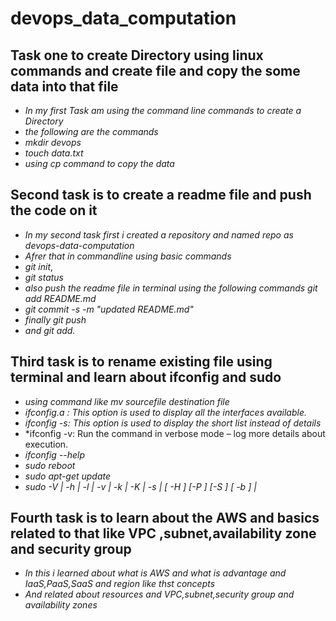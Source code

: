 # devops_data_computation

## Task one to create Directory using linux commands and create file and copy the some data into that file

- *In my first Task am using  the command line commands to  create a  Directory*
- *the following are the commands*
- *mkdir devops*
- *touch data.txt*
- *using cp command to copy the data*

## Second task is to create a readme file and push the code on it 
- *In my second task first i created a  repository and named repo as devops-data-computation*
- *Afrer that in commandline using basic commands*
- *git init*, 
- *git status*
- *also push the readme file in terminal using the  following commands  git add README.md*
- *git commit -s -m "updated README.md"*
- *finally git push* 
- *and git add.*

## Third task is to rename existing file using  terminal  and learn about ifconfig  and  sudo 
-  *using command like  mv sourcefile destination file* 
-  *ifconfig.a :  This option is used to display all the interfaces available.*
-  *ifconfig -s: This option is used to display the short list instead of details*
-  *ifconfig -v: Run the command in verbose mode – log more details about execution.
- *ifconfig --help*
- *sudo reboot*
- *sudo apt-get update*
- *sudo -V | -h | -l | -v | -k | -K | -s | [ -H ] [-P ] [-S ] [ -b ] |* 

## Fourth task is to learn about the AWS and basics related to that like VPC ,subnet,availability zone and security group 
- *In this i learned about what is AWS and what is advantage and IaaS,PaaS,SaaS and region like thst concepts*
- *And related about resources and VPC,subnet,security group and availability zones* 




